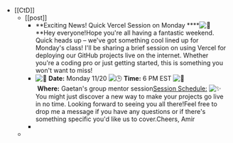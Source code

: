 - [[CtD]]
	- [[post]]
		- **Exciting News! Quick Vercel Session on Monday ****![:rocket:](https://a.slack-edge.com/production-standard-emoji-assets/14.0/apple-medium/1f680@2x.png)**Hey everyone!Hope you're all having a fantastic weekend. Quick heads up – we've got something cool lined up for Monday's class! I'll be sharing a brief session on using Vercel for deploying our GitHub projects live on the internet. Whether you're a coding pro or just getting started, this is something you won't want to miss!
		- ![:date:](https://a.slack-edge.com/production-standard-emoji-assets/14.0/apple-medium/1f4c5@2x.png) **Date:** Monday 11/20
		  ![:clock3:](https://a.slack-edge.com/production-standard-emoji-assets/14.0/apple-medium/1f552@2x.png) **Time:** 6 PM EST
		  ![:round_pushpin:](https://a.slack-edge.com/production-standard-emoji-assets/14.0/apple-medium/1f4cd@2x.png) **Where:** Gaetan's group mentor session[Session Schedule:](https://tinyurl.com/ylqw49do) ![:sparkles:](https://a.slack-edge.com/production-standard-emoji-assets/14.0/apple-medium/2728@2x.png)You might just discover a new way to make your projects go live in no time. Looking forward to seeing you all there!Feel free to drop me a message if you have any questions or if there's something specific you'd like us to cover.Cheers,
		  Amir
		-
	-
